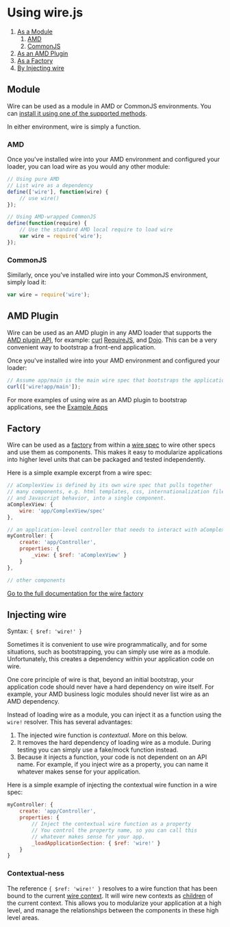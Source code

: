 # Using wire.js

1. [As a Module](#module)
	1. [AMD](#amd)
	1. [CommonJS](#commonjs)
1. [As an AMD Plugin](#amd-plugin)
1. [As a Factory](#factory)
1. [By Injecting wire](#injecting-wire)

## Module

Wire can be used as a module in AMD or CommonJS environments.  You can [install it using one of the supported methods](get.md).

In either environment, wire is simply a function.

### AMD

Once you've installed wire into your AMD environment and configured your loader, you can load wire as you would any other module:

```js
// Using pure AMD
// List wire as a dependency
define(['wire'], function(wire) {
	// use wire()
});
```

```js
// Using AMD-wrapped CommonJS
define(function(require) {
	// Use the standard AMD local require to load wire
	var wire = require('wire');
});
```

### CommonJS

Similarly, once you've installed wire into your CommonJS environment, simply load it:

```js
var wire = require('wire');
```

## AMD Plugin

Wire can be used as an AMD plugin in any AMD loader that supports the [AMD plugin API](https://github.com/amdjs/amdjs-api/wiki/Loader-Plugins), for example: [curl](https://github.com/cujojs/curl) [RequireJS](http://requirejs.org), and [Dojo](http://dojotoolkit.org).  This can be a very convenient way to bootstrap a front-end application.

Once you've installed wire into your AMD environment and configured your loader:

```js
// Assume app/main is the main wire spec that bootstraps the application
curl(['wire!app/main']);
```

For more examples of using wire as an AMD plugin to bootstrap applications, see the [Example Apps](introduction.md#example-apps)

## Factory

Wire can be used as a [factory](concepts.md#factories) from within a [wire spec](concepts.md#wire-specs) to wire other specs and use them as components.  This makes it easy to modularize applications into higher level units that can be packaged and tested independently.

Here is a simple example excerpt from a wire spec:

```js
// aComplexView is defined by its own wire spec that pulls together
// many components, e.g. html templates, css, internationalization files,
// and Javascript behavior, into a single component.
aComplexView: {
	wire: 'app/ComplexView/spec'
},

// an application-level controller that needs to interact with aComplexView
myController: {
	create: 'app/Controller',
	properties: {
		_view: { $ref: 'aComplexView' }
	}
},

// other components
```

[Go to the full documentation for the wire factory](components.md#wire)

## Injecting wire

Syntax: `{ $ref: 'wire!' }`

Sometimes it is convenient to use wire programmatically, and for some situations, such as bootstrapping, you can simply use wire as a module.  Unfortunately, this creates a dependency within your application code on wire.

One core principle of wire is that, beyond an initial bootstrap, your application code should never have a hard dependency on wire itself.  For example, your AMD business logic modules should never list wire as an AMD dependency.

Instead of loading wire as a module, you can inject it as a function using the `wire!` resolver.  This has several advantages:

1. The injected wire function is *contextual*.  More on this below.
1. It removes the hard dependency of loading wire as a module.  During testing you can simply use a fake/mock function instead.
1. Because it injects a function, your code is not dependent on an API name.  For example, if you inject wire as a property, you can name it whatever makes sense for your application.

Here is a simple example of injecting the contextual wire function in a wire spec:

```js
myController: {
	create: 'app/Controller',
	properties: {
		// Inject the contextual wire function as a property
		// You control the property name, so you can call this
		// whatever makes sense for your app.
		_loadApplicationSection: { $ref: 'wire!' }
	}
}
```

### Contextual-ness

The reference `{ $ref: 'wire!' }` resolves to a wire function that has been bound to the current [wire context](concepts.md#contexts).  It will wire new contexts as [children](concepts.md#context-hierarchy) of the current context.  This allows you to modularize your application at a high level, and manage the relationships between the components in these high level areas.